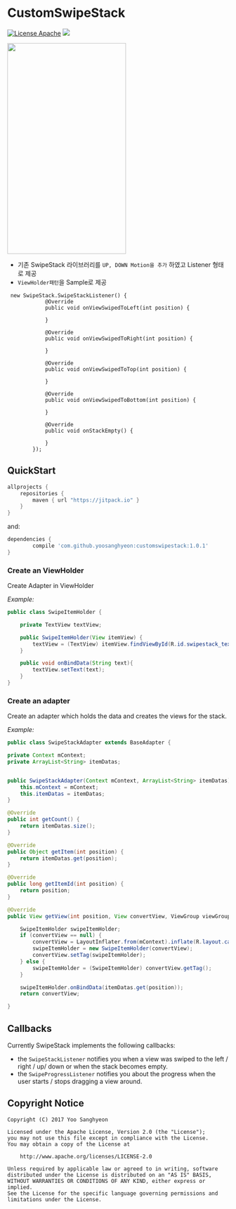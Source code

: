 # CustomSwipeStack

[![License Apache](https://img.shields.io/badge/license-Apache-blue.svg)](http://www.apache.org/licenses/LICENSE-2.0) [![](https://jitpack.io/v/yoosanghyeon/customswipestack.svg)](https://jitpack.io/#yoosanghyeon/customswipestack)

<img src="https://github.com/yoosanghyeon/CustomSwipeStack/blob/master/customswipestack_demo.gif" width="270" height="480">

- 기존 SwipeStack 라이브러리를 `UP, DOWN Motion을 추가` 하였고 Listener 형태로 제공
- `ViewHolder패턴`을 Sample로 제공
``` Listener
 new SwipeStack.SwipeStackListener() {
            @Override
            public void onViewSwipedToLeft(int position) {

            }

            @Override
            public void onViewSwipedToRight(int position) {

            }

            @Override
            public void onViewSwipedToTop(int position) {

            }

            @Override
            public void onViewSwipedToBottom(int position) {

            }

            @Override
            public void onStackEmpty() {

            }
        });
```

## QuickStart ##

```gradle
allprojects {
    repositories {
        maven { url "https://jitpack.io" }
    }
}
```
and:

```gradle
dependencies {
        compile 'com.github.yoosanghyeon:customswipestack:1.0.1'
}
```

### Create an ViewHolder ###

Create Adapter in ViewHolder

*Example:*
```java
public class SwipeItemHolder {

    private TextView textView;

    public SwipeItemHolder(View itemView) {
        textView = (TextView) itemView.findViewById(R.id.swipestack_textview);
    }

    public void onBindData(String text){
        textView.setText(text);
    }
}
```



### Create an adapter ###

Create an adapter which holds the data and creates the views for the stack.

*Example:*

```java
public class SwipeStackAdapter extends BaseAdapter {

private Context mContext;
private ArrayList<String> itemDatas;


public SwipeStackAdapter(Context mContext, ArrayList<String> itemDatas) {
    this.mContext = mContext;
    this.itemDatas = itemDatas;
}

@Override
public int getCount() {
    return itemDatas.size();
}

@Override
public Object getItem(int position) {
    return itemDatas.get(position);
}

@Override
public long getItemId(int position) {
    return position;
}

@Override
public View getView(int position, View convertView, ViewGroup viewGroup) {

    SwipeItemHolder swipeItemHolder;
    if (convertView == null) {
        convertView = LayoutInflater.from(mContext).inflate(R.layout.cardviewitem, viewGroup, false);
        swipeItemHolder = new SwipeItemHolder(convertView);
        convertView.setTag(swipeItemHolder);
    } else {
        swipeItemHolder = (SwipeItemHolder) convertView.getTag();
    }

    swipeItemHolder.onBindData(itemDatas.get(position));
    return convertView;

}
```
## Callbacks ##

Currently SwipeStack implements the following callbacks:

- the ` SwipeStackListener ` notifies you when a view was swiped to the left / right / up/ down or when the stack becomes empty.
- the ` SwipeProgressListener ` notifies you about the progress when the user starts / stops dragging a view around.


## Copyright Notice ##
```
Copyright (C) 2017 Yoo Sanghyeon

Licensed under the Apache License, Version 2.0 (the "License");
you may not use this file except in compliance with the License.
You may obtain a copy of the License at

    http://www.apache.org/licenses/LICENSE-2.0

Unless required by applicable law or agreed to in writing, software
distributed under the License is distributed on an "AS IS" BASIS,
WITHOUT WARRANTIES OR CONDITIONS OF ANY KIND, either express or implied.
See the License for the specific language governing permissions and
limitations under the License.
 ```
